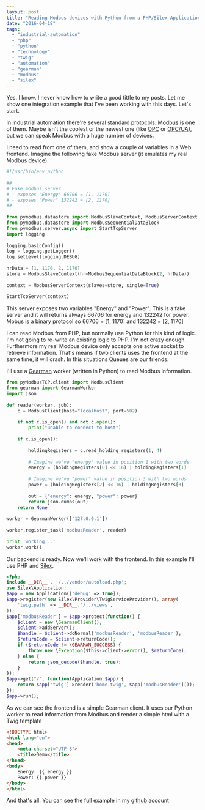 ```yaml
---
layout: post
title: "Reading Modbus devices with Python from a PHP/Silex Application via Gearman worker"
date: "2016-04-18"
tags: 
  - "industrial-automation"
  - "php"
  - "python"
  - "technology"
  - "twig"
  - "automation"
  - "gearman"
  - "modbus"
  - "silex"
---
```


Yes. I know. I never know how to write a good tittle to my posts. Let me show one integration example that I've been working with this days. Let's start.

In industrial automation there're several standard protocols. [Modbus](https://en.wikipedia.org/wiki/Modbus) is one of them. Maybe isn't the coolest or the newest one (like [OPC](https://en.wikipedia.org/wiki/Open_Platform_Communications) or [OPC/UA](https://en.wikipedia.org/wiki/OPC_Unified_Architecture)), but we can speak Modbus with a huge number of devices.

I need to read from one of them, and show a couple of variables in a Web frontend. Imagine the following fake Modbus server (it emulates my real Modbus device)

```python
#!/usr/bin/env python
 
##
# Fake modbus server
# - exposes "Energy" 66706 = [1, 1170]
# - exposes "Power" 132242 = [2, 1170]
##
 
from pymodbus.datastore import ModbusSlaveContext, ModbusServerContext
from pymodbus.datastore import ModbusSequentialDataBlock
from pymodbus.server.async import StartTcpServer
import logging
 
logging.basicConfig()
log = logging.getLogger()
log.setLevel(logging.DEBUG)
 
hrData = [1, 1170, 2, 1170]
store = ModbusSlaveContext(hr=ModbusSequentialDataBlock(2, hrData))
 
context = ModbusServerContext(slaves=store, single=True)
 
StartTcpServer(context)
```

This server exposes two variables "Energy" and "Power". This is a fake server and it will returns always 66706 for energy and 132242 for power. Mobus is a binary protocol so 66706 = \[1, 1170\] and 132242 = \[2, 1170\]

I can read Modbus from PHP, but normally use Python for this kind of logic. I'm not going to re-write an existing logic to PHP. I'm not crazy enough. Furthermore my real Modbus device only accepts one active socket to retrieve information. That's means if two clients uses the frontend at the same time, it will crash. In this situations Queues are our friends.

I'll use a [Gearman](http://gearman.org/) worker (written in Python) to read Modbus information.

```python
from pyModbusTCP.client import ModbusClient
from gearman import GearmanWorker
import json
 
def reader(worker, job):
    c = ModbusClient(host="localhost", port=502)
 
    if not c.is_open() and not c.open():
        print("unable to connect to host")
 
    if c.is_open():
 
        holdingRegisters = c.read_holding_registers(1, 4)
 
        # Imagine we've "energy" value in position 1 with two words
        energy = (holdingRegisters[0] << 16) | holdingRegisters[1]
 
        # Imagine we've "power" value in position 3 with two words
        power = (holdingRegisters[2] << 16) | holdingRegisters[3]
 
        out = {"energy": energy, "power": power}
        return json.dumps(out)
    return None
 
worker = GearmanWorker(['127.0.0.1'])
 
worker.register_task('modbusReader', reader)
 
print 'working...'
worker.work()
```

Our backend is ready. Now we'll work with the frontend. In this example I'll use PHP and [Silex](http://silex.sensiolabs.org/).

```php
<?php
include __DIR__ . '/../vendor/autoload.php';
use Silex\Application;
$app = new Application(['debug' => true]);
$app->register(new Silex\Provider\TwigServiceProvider(), array(
    'twig.path' => __DIR__.'/../views',
));
$app['modbusReader'] = $app->protect(function() {
    $client = new \GearmanClient();
    $client->addServer();
    $handle = $client->doNormal('modbusReader', 'modbusReader');
    $returnCode = $client->returnCode();
    if ($returnCode != \GEARMAN_SUCCESS) {
        throw new \Exception($this->client->error(), $returnCode);
    } else {
        return json_decode($handle, true);
    }
});
$app->get("/", function(Application $app) {
    return $app['twig']->render('home.twig', $app['modbusReader']());
});
$app->run();
```

As we can see the frontend is a simple Gearman client. It uses our Python worker to read information from Modbus and render a simple html with a Twig template

```html
<!DOCTYPE html>
<html lang="en">
<head>
    <meta charset="UTF-8">
    <title>Demo</title>
</head>
<body>
    Energy: {{ energy }}
    Power: {{ power }}
</body>
</html>
```

And that's all. You can see the full example in my [github](https://github.com/gonzalo123/modbusExample) account
